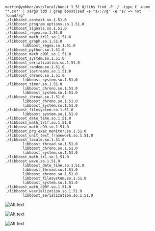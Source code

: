 ```
martin@yobbo:/usr/local/boost_1_51_0/lib$ find -P ./ -type f -name "*.so*" | xargs ldd | grep boost|sed -e "s/://g" -e "s/ => not found//g"
./libboost_context.so.1.51.0
./libboost_program_options.so.1.51.0
./libboost_signals.so.1.51.0
./libboost_regex.so.1.51.0
./libboost_math_tr1l.so.1.51.0
./libboost_graph.so.1.51.0
        libboost_regex.so.1.51.0
./libboost_python.so.1.51.0
./libboost_math_c99l.so.1.51.0
./libboost_system.so.1.51.0
./libboost_serialization.so.1.51.0
./libboost_random.so.1.51.0
./libboost_iostreams.so.1.51.0
./libboost_chrono.so.1.51.0
        libboost_system.so.1.51.0
./libboost_timer.so.1.51.0
        libboost_chrono.so.1.51.0
        libboost_system.so.1.51.0
./libboost_thread.so.1.51.0
        libboost_chrono.so.1.51.0
        libboost_system.so.1.51.0
./libboost_filesystem.so.1.51.0
        libboost_system.so.1.51.0
./libboost_date_time.so.1.51.0
./libboost_math_tr1f.so.1.51.0
./libboost_math_c99.so.1.51.0
./libboost_prg_exec_monitor.so.1.51.0
./libboost_unit_test_framework.so.1.51.0
./libboost_locale.so.1.51.0
        libboost_thread.so.1.51.0
        libboost_chrono.so.1.51.0
        libboost_system.so.1.51.0
./libboost_math_tr1.so.1.51.0
./libboost_wave.so.1.51.0
        libboost_date_time.so.1.51.0
        libboost_thread.so.1.51.0
        libboost_chrono.so.1.51.0
        libboost_filesystem.so.1.51.0
        libboost_system.so.1.51.0
./libboost_math_c99f.so.1.51.0
./libboost_wserialization.so.1.51.0
        libboost_serialization.so.1.51.0
```

![Alt text](https://raw.github.com/mbohun/mbohun_graph-experiments/master/boost-dep/boost-dep-tree-00.dot.png "first basic version")

![Alt text](https://raw.github.com/mbohun/mbohun_graph-experiments/master/boost-dep/boost-dep-tree-01.dot.png "first basic version")

![Alt text](https://raw.github.com/mbohun/mbohun_graph-experiments/master/boost-dep/boost-dep-tree-02.dot.png "first basic version")
